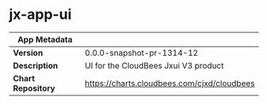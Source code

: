 # jx-app-ui

|App Metadata||
|---|---|
| **Version** | 0.0.0-snapshot-pr-1314-12 |
| **Description** | UI for the CloudBees Jxui V3 product |
| **Chart Repository** | https://charts.cloudbees.com/cjxd/cloudbees |
